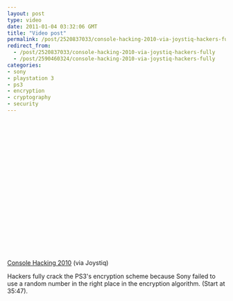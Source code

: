```yaml
---
layout: post
type: video
date: 2011-01-04 03:32:06 GMT
title: "Video post"
permalink: /post/2520837033/console-hacking-2010-via-joystiq-hackers-fully
redirect_from: 
  - /post/2520837033/console-hacking-2010-via-joystiq-hackers-fully
  - /post/2590460324/console-hacking-2010-via-joystiq-hackers-fully
categories:
- sony
- playstation 3
- ps3
- encryption
- cryptography
- security
---
```

<object width="500" height="307"><param name="movie" value="http://www.youtube.com/v/hcbaeKA2moE&fs=1&t=2148"></param><param name="allowFullScreen" value="true"></param><param name="allowscriptaccess" value="always"></param><embed src="http://www.youtube.com/v/hcbaeKA2moE&fs=1&t=2148" type="application/x-shockwave-flash" width="500" height="307" allowscriptaccess="always" allowfullscreen="true"></embed></object>

<a href="http://www.youtube.com/watch?feature=player_detailpage&v=hcbaeKA2moE#t=2148s">Console Hacking 2010</a> (via Joystiq)

Hackers fully crack the PS3's encryption scheme because Sony failed to use a random number in the right place in the encryption algorithm. (Start at 35:47).
